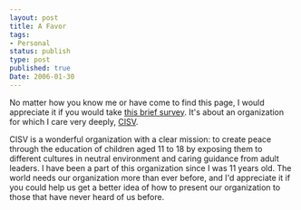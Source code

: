 ```yaml
---
layout: post
title: A Favor
tags:
- Personal
status: publish
type: post
published: true
Date: 2006-01-30
---
```


No matter how you know me or have come to find this page, I would appreciate it if you would take [this brief survey](http://friends.cisv.org/survey/47512444/index.cfm).  It's about an organization for which I care very deeply, [CISV](http://www.cisv.org/).

<span class="caps">CISV</span> is a wonderful organization with a clear mission: to create peace through the education of children aged 11 to 18 by exposing them to different cultures in neutral environment and caring guidance from adult leaders.  I have been a part of this organization since I was 11 years old.  The world needs our organization more than ever before, and I'd appreciate it if you could help us get a better idea of how to present our organization to those that have never heard of us before.
